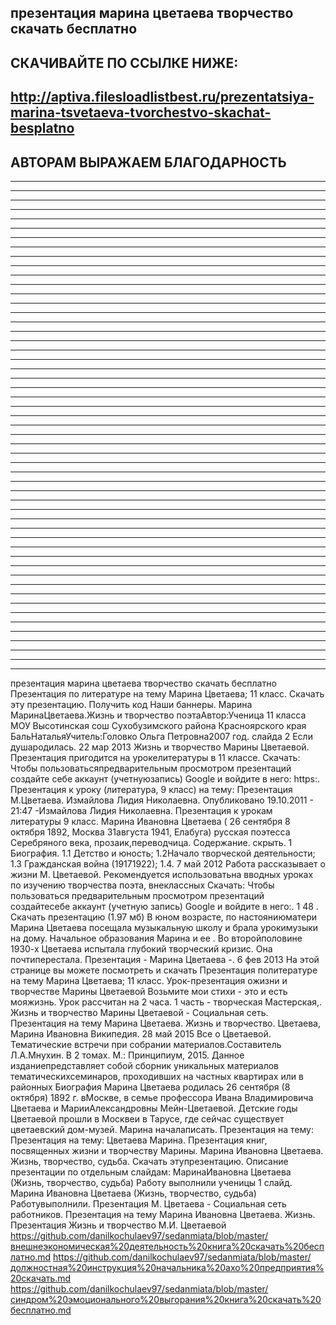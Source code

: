 презентация марина цветаева творчество скачать бесплатно
--------------------------------------------------
СКАЧИВАЙТЕ ПО ССЫЛКЕ НИЖЕ:
--------------------------------------------------
http://aptiva.filesloadlistbest.ru/prezentatsiya-marina-tsvetaeva-tvorchestvo-skachat-besplatno
--------------------------------------------------
АВТОРАМ ВЫРАЖАЕМ БЛАГОДАРНОСТЬ
--------------------------------------------------
--------------------------------------------------
--------------------------------------------------
--------------------------------------------------
--------------------------------------------------
--------------------------------------------------
--------------------------------------------------
--------------------------------------------------
--------------------------------------------------
--------------------------------------------------
--------------------------------------------------
--------------------------------------------------
--------------------------------------------------
--------------------------------------------------
--------------------------------------------------
--------------------------------------------------
--------------------------------------------------
--------------------------------------------------
--------------------------------------------------
--------------------------------------------------
--------------------------------------------------
--------------------------------------------------
--------------------------------------------------
--------------------------------------------------
--------------------------------------------------
--------------------------------------------------
--------------------------------------------------
--------------------------------------------------
--------------------------------------------------
--------------------------------------------------
--------------------------------------------------
--------------------------------------------------
--------------------------------------------------
--------------------------------------------------
--------------------------------------------------
--------------------------------------------------
--------------------------------------------------
--------------------------------------------------
--------------------------------------------------
--------------------------------------------------
--------------------------------------------------
--------------------------------------------------
--------------------------------------------------
--------------------------------------------------
--------------------------------------------------
--------------------------------------------------
--------------------------------------------------
--------------------------------------------------
--------------------------------------------------
--------------------------------------------------
--------------------------------------------------
--------------------------------------------------
--------------------------------------------------
--------------------------------------------------
презентация марина цветаева творчество скачать бесплатно Презентация по литературе на тему Марина Цветаева; 11 класс. Скачать эту презентацию. Получить код Наши баннеры. Марина  МаринаЦветаева.Жизнь и творчество поэтаАвтор:Ученица 11 класса МОУ Высотинская сош Сухобузимского района Красноярского края БальНатальяУчитель:Головко Ольга Петровна2007 год.  слайда 2 Если душародилась. 22 мар 2013  Жизнь и творчество Марины Цветаевой. Презентация пригодится на урокелитературы в 11 классе.  Скачать:  Чтобы пользоватьсяпредварительным просмотром презентаций создайте себе аккаунт (учетнуюзапись) Google и войдите в него: https:. Презентация к уроку (литература, 9 класс) на тему: Презентация М.Цветаева. Измайлова Лидия Николаевна. Опубликовано 19.10.2011 - 21:47 -Измайлова Лидия Николаевна. Презентация к урокам литературы 9 класс. Марина Ивановна Цветаева ( 26 сентября 8 октября 1892, Москва  31августа 1941, Елабуга)  русская поэтесса Серебряного века, прозаик,переводчица. Содержание. скрыть. 1 Биография. 1.1 Детство и юность; 1.2Начало творческой деятельности; 1.3 Гражданская война (19171922); 1.4. 7 май 2012  Работа рассказывает о жизни М. Цветаевой. Рекомендуется использоватьна вводных уроках по изучению творчества поэта, внеклассных  Скачать: Чтобы пользоваться предварительным просмотром презентаций создайтесебе аккаунт (учетную запись) Google и войдите в него:. 1  48 . Скачать презентацию (1.97 мб)  В юном возрасте, по настояниюматери Марина Цветаева посещала музыкальную школу и брала урокимузыки на дому. Начальное образования Марина и ее . Во второйполовине 1930-х Цветаева испытала глубокий творческий кризис. Она почтиперестала. Презентация - Марина Цветаева -. 6 фев 2013  На этой странице вы можете посмотреть и скачать Презентация политературе на тему Марина Цветаева; 11 класс.  Урок-презентация ожизни и творчестве Марины Цветаевой Возьмите мои стихи - это и есть мояжизнь. Урок рассчитан на 2 часа. 1 часть - творческая Мастерская,. Жизнь и творчество Марины Цветаевой - Социальная сеть. Презентация на тему Марина Цветаева. Жизнь и творчество. Цветаева, Марина Ивановна  Википедия. 28 май 2015  Все о Цветаевой. Тематические встречи при собрании материалов.Составитель Л.А.Мнухин. В 2 томах. М.: Принципиум, 2015. Данное изданиепредставляет собой сборник уникальных материалов тематическихсеминаров, проходивших на частных квартирах или в районных
Биография Марина Цветаева родилась 26 сентября (8 октября) 1892 г. вМоскве, в семье профессора Ивана Владимировича Цветаева и МарииАлександровны Мейн-Цветаевой. Детские годы Цветаевой прошли в Москвеи в Тарусе, где сейчас существует цветаевский дом-музей. Марина началаписать. Презентация на тему: Презентация на тему: Цветаева Марина. Презентация книг, посвященных жизни и творчеству Марины. Марина Ивановна Цветаева. Жизнь, творчество, судьба. Скачать этупрезентацию. Описание презентации по отдельным слайдам: МаринаИвановна Цветаева (Жизнь, творчество, судьба) Работу выполнили ученицы 1 слайд. Марина Ивановна Цветаева (Жизнь, творчество, судьба) Работувыполнили. Презентация М. Цветаева - Социальная сеть работников. Презентация на тему Марина Ивановна Цветаева. Жизнь. Презентация Жизнь и творчество М.И. Цветаевой
https://github.com/danilkochulaev97/sedanmiata/blob/master/внешнеэкономическая%20деятельность%20книга%20скачать%20бесплатно.md
https://github.com/danilkochulaev97/sedanmiata/blob/master/должностная%20инструкция%20начальника%20ахо%20предприятия%20скачать.md
https://github.com/danilkochulaev97/sedanmiata/blob/master/синдром%20эмоционального%20выгорания%20книга%20скачать%20бесплатно.md